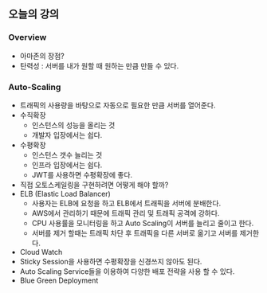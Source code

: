 ## 오늘의 강의

### Overview

- 아마존의 장점?
- 탄력성 : 서버를 내가 원할 때 원하는 만큼 만들 수 있다.

### Auto-Scaling

- 트래픽의 사용량을 바탕으로 자동으로 필요한 만큼 서버를 열어준다.
- 수직확장
  - 인스턴스의 성능을 올리는 것
  - 개발자 입장에서는 쉽다.
- 수평확장
  - 인스턴스 갯수 늘리는 것
  - 인프라 입장에서는 쉽다.
  - JWT를 사용하면 수평확장에 좋다.
- 직접 오토스케일링을 구현하려면 어떻게 해야 할까?
- ELB (Elastic Load Balancer)
  - 사용자는 ELB에 요청을 하고 ELB에서 트래픽을 서버에 분배한다.
  - AWS에서 관리하기 때문에 트래픽 관리 및 트래픽 공격에 강하다.
  - CPU 사용률을 모니터링을 하고 Auto Scaling이 서버를 늘리고 줄이고 한다.
  - 서버를 제거 할때는 트래픽 차단 후 트래픽을 다른 서버로 옮기고 서버를 제거한다.
- Cloud Watch
- Sticky Session을 사용하면 수평확장을 신경쓰지 않아도 된다.
- Auto Scaling Service들을 이용하여 다양한 배포 전략을 사용 할 수 있다.
- Blue Green Deployment
